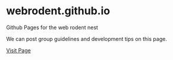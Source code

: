 # webrodent.github.io
Github Pages for the web rodent nest

We can post group guidelines and development tips on this page.

<a href="https://nest.webrodent.com">Visit Page</a>
